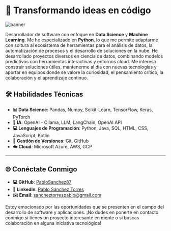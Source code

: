 #  🤝  Transformando ideas en código


![banner](resources/bannerfoto_recorte.png)


Desarrollador de software con enfoque en **Data Science** y **Machine Learning**. Me he especializado en **Python**, lo que me permite adaptarme con soltura al ecosistema de herramientas para el análisis de datos, la automatización de procesos y el desarrollo de soluciones en la nube. He desarrollado proyectos diversos en ciencia de datos, combinando modelos predictivos con herramientas interactivas y entornos cloud. Me interesa construir soluciones útiles, mantenerme al día con nuevas tecnologías y aportar en equipos donde se valore la curiosidad, el pensamiento crítico, la colaboración y el aprendizaje continuo.

## 🛠️ Habilidades Técnicas

- **📊 Data Science**: Pandas, Numpy, Scikit-Learn, TensorFlow, Keras, PyTorch 
- **🧠 IA**: OpenAI - Ollama, LLM, LangChain, OpenAI API
- **💻 Lenguajes de Programación**: Python, Java, SQL, HTML, CSS, JavaScript, Kotlin
- **🔧 Gestión de Versiones**: Git, GitHub
- **☁️ Cloud**: Microsoft Azure, AWS, GCP
  
---
<!--
## 🚀 Proyectos Destacados

### [Asistente Virtual para Empleados](https://github.com/PabloSanchez87/Web_scrapping_chatbot)
- **Tecnologías**: Python, Streamlit, Web Scraping, OpenAI, RAG
- **Descripción**: Desarrollé un asistente virtual basado en Retrieval-Augmented Generation (RAG) que facilita el acceso a datos históricos para nuevos empleados, optimizando la búsqueda y generación de respuestas para mejorar la elaboración de presupuestos.

### [Generador de Facturas](https://github.com/PabloSanchez87/Utils_with_Python)
- **Tecnologías**: Python, Streamlit
- **Descripción**: Herramienta interactiva para la generación automática de facturas personalizadas en formato PDF, diseñada para la creación de facturas esporádicas de manera eficiente.

### [Chatbot Personalizado](https://github.com/PabloSanchez87/Web_scrapping_chatbot)
- **Tecnologías**: Streamlit, Ollama, Groq, LangChain
- **Descripción**: Implementé un chatbot personalizado que proporciona respuestas automáticas basadas en un conjunto específico de datos, mejorando la eficiencia en la atención al cliente.
  
<!--
## 📚 Educación & Certificaciones

- **FullStack & Blockchain Developer** - Academia Conquer X (2023 - Presente)
- **Grado en Ingeniería Informática** - Universidad de Santiago de Compostela (70% cursado)
- **Programa Superior en Gestión y Administración de Empresas** - Universidad CEU San Pablo (2011 - 2012)

### Certificaciones:
- **Microsoft Certified: Azure AI Fundamentals (AI-900)** - 2024
- **Microsoft Azure Developer (AZ-204)** - 2024
- **Android Application Development** - 2024

---
-->
## 🌐 Conéctate Conmigo

- **💻 GitHub**: [PabloSanchez87](https://github.com/PabloSanchez87)
- **💼 LinkedIn**: [Pablo Sánchez Torres](https://linkedin.com/in/pablosancheztorres)
- **✉️ Email**: sancheztorrespablo@gmail.com

Estoy emocionado por las oportunidades que se presenten en el campo del desarrollo de software y aplicaciones. ¡No dudes en ponerte en contacto conmigo si tienes un proyecto interesante en mente o si buscas colaboración en alguna iniciativa tecnológica!


<p align="left">
    <img src="https://komarev.com/ghpvc/?username=pablosanchez87&color=brightgreen" alt="contador_de_visitas" style="display:none;" />
</p>

